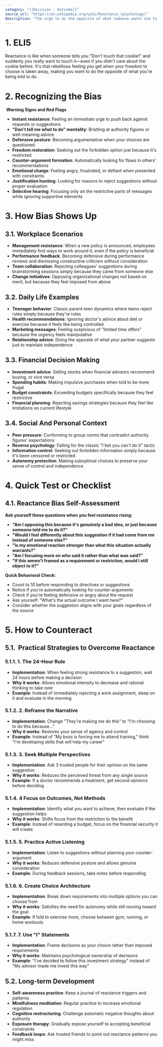 ```yaml
---
category: "[[Decision - Outcome]]"
source_url: "https://en.wikipedia.org/wiki/Reactance_(psychology)"
description: "The urge to do the opposite of what someone wants one to do out of a need to resist a perceived attempt to constrain one's freedom of choice"
---
```


# 1. ELI5

Reactance is like when someone tells you "Don't touch that cookie!" and suddenly you really want to touch it—even if you didn't care about the cookie before. It's that rebellious feeling you get when your freedom to choose is taken away, making you want to do the opposite of what you're being told to do.

# 2. Recognizing the Bias

️ **Warning Signs and Red Flags**

- **Instant resistance**: Feeling an immediate urge to push back against requests or suggestions
- **"Don't tell me what to do" mentality**: Bristling at authority figures or well-meaning advice
- **Defensive posture**: Becoming argumentative when your choices are questioned
- **Freedom restoration**: Seeking out the forbidden option just because it's restricted
- **Counter-argument formation**: Automatically looking for flaws in others' recommendations
- **Emotional charge**: Feeling angry, frustrated, or defiant when presented with constraints
- **Justification hunting**: Looking for reasons to reject suggestions without proper evaluation
- **Selective hearing**: Focusing only on the restrictive parts of messages while ignoring supportive elements

# 3. How Bias Shows Up

## 3.1. **Workplace Scenarios**

- **Management resistance**: When a new policy is announced, employees immediately find ways to work around it, even if the policy is beneficial
- **Performance feedback**: Becoming defensive during performance reviews and dismissing constructive criticism without consideration
- **Team collaboration**: Rejecting colleagues' suggestions during brainstorming sessions simply because they came from someone else
- **Change initiatives**: Opposing organizational changes not based on merit, but because they feel imposed from above

## 3.2. **Daily Life Examples**

- **Teenager behavior**: Classic parent-teen dynamics where teens reject rules simply because they're rules
- **Health recommendations**: Ignoring doctor's advice about diet or exercise because it feels like being controlled
- **Marketing messages**: Feeling suspicious of "limited time offers" because the urgency feels manipulative
- **Relationship advice**: Doing the opposite of what your partner suggests just to maintain independence

## 3.3. **Financial Decision Making**

- **Investment advice**: Selling stocks when financial advisors recommend buying, or vice versa
- **Spending habits**: Making impulsive purchases when told to be more frugal
- **Budget constraints**: Exceeding budgets specifically because they feel restrictive
- **Financial planning**: Rejecting savings strategies because they feel like limitations on current lifestyle

## 3.4. **Social And Personal Context**

- **Peer pressure**: Conforming to group norms that contradict authority figures' expectations
- **Reverse psychology**: Falling for the classic "I bet you can't do it" tactic
- **Information control**: Seeking out forbidden information simply because it's been censored or restricted
- **Autonomy protection**: Making suboptimal choices to preserve your sense of control and independence

# 4. Quick Test or Checklist

## 4.1. **Reactance Bias Self-Assessment**

**Ask yourself these questions when you feel resistance rising:**

- **"Am I opposing this because it's genuinely a bad idea, or just because someone told me to do it?"**
- **"Would I feel differently about this suggestion if it had come from me instead of someone else?"**
- **"Is my emotional reaction stronger than what this situation actually warrants?"**
- **"Am I focusing more on who said it rather than what was said?"**
- **"If this weren't framed as a requirement or restriction, would I still object to it?"**

**Quick Behavioral Check:**

- Count to 10 before responding to directives or suggestions
- Notice if you're automatically looking for counter-arguments
- Check if you're feeling defensive or angry about the request
- Ask yourself: "What's the actual outcome I want here?"
- Consider whether the suggestion aligns with your goals regardless of the source

# 5. How to Counteract

## 5.1. ️ **Practical Strategies to Overcome Reactance**

### 5.1.1. **1. The 24-Hour Rule**

- **Implementation**: When feeling strong resistance to a suggestion, wait 24 hours before making a decision
- **Why it works**: Allows emotional intensity to decrease and rational thinking to take over
- **Example**: Instead of immediately rejecting a work assignment, sleep on it and evaluate in the morning

### 5.1.2. **2. Reframe the Narrative**

- **Implementation**: Change "They're making me do this" to "I'm choosing to do this because..."
- **Why it works**: Restores your sense of agency and control
- **Example**: Instead of "My boss is forcing me to attend training," think "I'm developing skills that will help my career"

### 5.1.3. **3. Seek Multiple Perspectives**

- **Implementation**: Ask 3 trusted people for their opinion on the same suggestion
- **Why it works**: Reduces the perceived threat from any single source
- **Example**: If a doctor recommends a treatment, get second opinions before deciding

### 5.1.4. **4 Focus on Outcomes, Not Methods**

- **Implementation**: Identify what you want to achieve, then evaluate if the suggestion helps
- **Why it works**: Shifts focus from the restriction to the benefit
- **Example**: Instead of resenting a budget, focus on the financial security it will create

### 5.1.5. **5. Practice Active Listening**

- **Implementation**: Listen to suggestions without planning your counter-argument
- **Why it works**: Reduces defensive posture and allows genuine consideration
- **Example**: During feedback sessions, take notes before responding

### 5.1.6. **6. Create Choice Architecture**

- **Implementation**: Break down requirements into multiple options you can choose from
- **Why it works**: Satisfies the need for autonomy while still moving toward the goal
- **Example**: If told to exercise more, choose between gym, running, or home workouts

### 5.1.7. **7. Use "I" Statements**

- **Implementation**: Frame decisions as your choice rather than imposed requirements
- **Why it works**: Maintains psychological ownership of decisions
- **Example**: "I've decided to follow this investment strategy" instead of "My advisor made me invest this way"

## 5.2. **Long-term Development**

- **Self-awareness practice**: Keep a journal of reactance triggers and patterns
- **Mindfulness meditation**: Regular practice to increase emotional regulation
- **Cognitive restructuring**: Challenge automatic negative thoughts about authority
- **Exposure therapy**: Gradually expose yourself to accepting beneficial constraints
- **Feedback loops**: Ask trusted friends to point out reactance patterns you might miss

